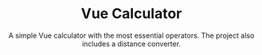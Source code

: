 

<h1 align="center">Vue Calculator</h1>





<p align="center"> A simple Vue calculator with the most essential operators. The project also includes a distance converter. 
    <br> 
</p>

